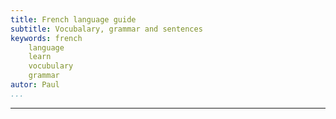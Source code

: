 ```yaml
---
title: French language guide
subtitle: Vocubalary, grammar and sentences
keywords: french
    language
    learn
    vocubulary
    grammar
autor: Paul
...
```

---

